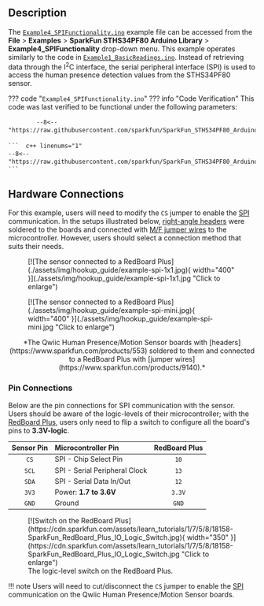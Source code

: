 ## Description
The [`Example4_SPIFunctionality.ino`](https://github.com/sparkfun/SparkFun_STHS34PF80_Arduino_Library/blob/main/examples/Example4_SPIFunctionality) example file can be accessed from the **File** > **Examples** > **SparkFun STHS34PF80 Arduino Library** > **Example4_SPIFunctionality** drop-down menu. This example operates similarly to the code in [`Example1_BasicReadings.ino`](https://github.com/sparkfun/SparkFun_STHS34PF80_Arduino_Library/blob/main/examples/Example1_BasicReadings). Instead of retrieving data through the I<sup>2</sup>C interface, the serial peripheral interface (SPI) is used to access the human presence detection values from the STHS34PF80 sensor.

??? code "`Example4_SPIFunctionality.ino`"
	??? info "Code Verification"
		This code was last verified to be functional under the following parameters:

			--8<-- "https://raw.githubusercontent.com/sparkfun/SparkFun_STHS34PF80_Arduino_Library/main/examples/Example4_SPIFunctionality/Example4_SPIFunctionality.ino:16:19"

	```  c++ linenums="1"
	--8<-- "https://raw.githubusercontent.com/sparkfun/SparkFun_STHS34PF80_Arduino_Library/main/examples/Example4_SPIFunctionality/Example4_SPIFunctionality.ino"
	```


## Hardware Connections
For this example, users will need to modify the `CS` jumper to enable the [SPI](https://en.wikipedia.org/wiki/Serial_Peripheral_Interface "Serial Peripheral Interface") communication. In the setups illustrated below, [right-angle headers](https://www.sparkfun.com/products/553) were soldered to the boards and connected with [M/F jumper wires](https://www.sparkfun.com/products/9140) to the microcontroller. However, users should select a connection method that suits their needs.

<div class="grid" markdown>

<div markdown>
<figure markdown>
[![The sensor connected to a RedBoard Plus](./assets/img/hookup_guide/example-spi-1x1.jpg){ width="400" }](./assets/img/hookup_guide/example-spi-1x1.jpg "Click to enlarge")
</figure>
</div>

<div markdown>
<figure markdown>
[![The sensor connected to a RedBoard Plus](./assets/img/hookup_guide/example-spi-mini.jpg){ width="400" }](./assets/img/hookup_guide/example-spi-mini.jpg "Click to enlarge")
</figure>
</div>

</div>

<center>
*The Qwiic Human Presence/Motion Sensor boards with [headers](https://www.sparkfun.com/products/553) soldered to them and connected to a RedBoard Plus with [jumper wires](https://www.sparkfun.com/products/9140).*
</center>

### Pin Connections
Below are the pin connections for SPI communication with the sensor. Users should be aware of the logic-levels of their microcontroller; with the [RedBoard Plus](https://www.sparkfun.com/products/18158), users only need to flip a switch to configure all the board's pins to **3.3V-logic**.

<div class="grid" markdown>

<div align="center" markdown>

| Sensor Pin | Microcontroller Pin | RedBoard Plus |
| :--------: | :------------------ | :----------: |
| `CS`  | SPI - Chip Select Pin         | `10`    |
| `SCL` | SPI - Serial Peripheral Clock | `13`    |
| `SDA` | SPI - Serial Data In/Out      | `12`    |
| `3V3` | Power: **1.7 to 3.6V**        | `3.3V`  |
| `GND` | Ground                        | `GND`   |

</div>

<div markdown>
<figure markdown>
[![Switch on the RedBoard Plus](https://cdn.sparkfun.com/assets/learn_tutorials/1/7/5/8/18158-SparkFun_RedBoard_Plus_IO_Logic_Switch.jpg){ width="350" }](https://cdn.sparkfun.com/assets/learn_tutorials/1/7/5/8/18158-SparkFun_RedBoard_Plus_IO_Logic_Switch.jpg "Click to enlarge")
<figcaption markdown>
The logic-level switch on the RedBoard Plus.
</figcaption>
</figure>
</div>

</div>

!!! note
	Users will need to cut/disconnect the `CS` jumper to enable the [SPI](https://en.wikipedia.org/wiki/Serial_Peripheral_Interface "Serial Peripheral Interface") communication on the Qwiic Human Presence/Motion Sensor boards.
